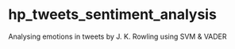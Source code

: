 # hp_tweets_sentiment_analysis
Analysing emotions in tweets by J. K. Rowling using SVM &amp; VADER 
